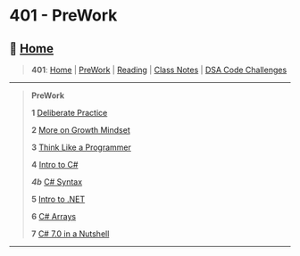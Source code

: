 # 401 - PreWork

## 🏡 [**Home**](https://mistidinzy.github.io/ReadingNotes/)

> **401**: [Home](/401home.md)
|
[PreWork](PreworkRM.md)
|
[Reading](ReadingRM.md)
|
[Class Notes](ClassRM.md)
|
[DSA Code Challenges](https://mistidinzy.github.io/data-structures-and-algorithms/)
>

_____

> **PreWork**
>
> **1** [Deliberate Practice](prework/01-DeliberatePractice.md)
>
> **2** [More on Growth Mindset](prework/02-GrowthMindset.md)
>
> **3** [Think Like a Programmer](prework/03-Programmer.md)
>
> **4** [Intro to C#](prework/04-IntroToCSharp.md)
>
> ***4b*** [C# Syntax](prework/04b-cSharpSyntax.md)
>
> **5** [Intro to .NET](prework/05-IntroToNet.md)
>
> **6** [C# Arrays](prework/06-cSharpArrays.md)
>
> **7** [C# 7.0 in a Nutshell](prework/07-cSharpNutshell.md)

_____
